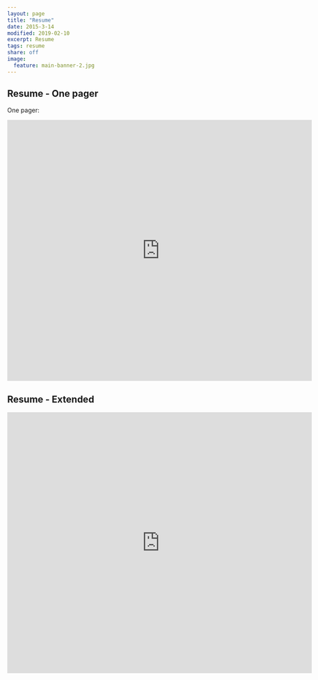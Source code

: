 ```yaml
---
layout: page
title: "Resume"
date: 2015-3-14
modified: 2019-02-10
excerpt: Resume
tags: resume
share: off
image:
  feature: main-banner-2.jpg
---
```


## Resume - One pager

One pager:

<iframe
    src="https://docs.google.com/viewer?srcid=1zQaYgqZ-kO3u1VCjrzCC_eISYEb85Lqf&pid=explorer&efh=false&a=v&chrome=false&embedded=true" 
    width="700" 
    height="600" 
    style="border: none;">
</iframe>

## Resume - Extended

<iframe
    src="https://docs.google.com/viewer?srcid=195cpOL9E1UN8w8E70z_AFor4zPAX1hh6&pid=explorer&efh=false&a=v&chrome=false&embedded=true" 
    width="700" 
    height="600" 
    style="border: none;">
</iframe>

